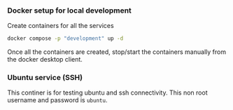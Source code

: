 ### Docker setup for local development

Create containers for all the services
```bash
docker compose -p "development" up -d
```

Once all the containers are created, stop/start the containers manually from the docker desktop client.

### Ubuntu service (SSH)
This continer is for testing ubuntu and ssh connectivity. This non root username and password is `ubuntu`.